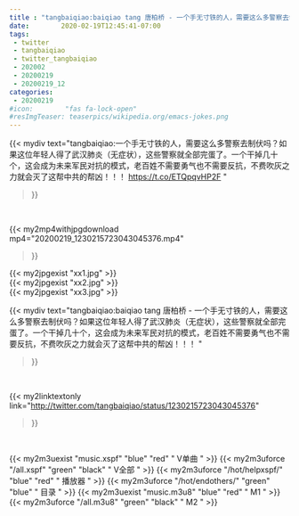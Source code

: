 ```yaml
---
title : "tangbaiqiao:baiqiao tang 唐柏桥 - 一个手无寸铁的人，需要这么多警察去制伏吗？如果这位年轻人得了武汉肺炎（无症状），这些警察就全部完蛋了。一个干掉几十个，这会成为未来军民对抗的模式，老百姓不需要勇气也不需要反抗，不费吹灰之力就会灭了这帮中共的帮凶！！！ "
date:        2020-02-19T12:45:41-07:00
tags:
 - twitter
 - tangbaiqiao
 - twitter_tangbaiqiao
 - 202002
 - 20200219
 - 20200219_12
categories:
 - 20200219
#icon:        "fas fa-lock-open"
#resImgTeaser: teaserpics/wikipedia.org/emacs-jokes.png
---
```


{{< mydiv text="tangbaiqiao:一个手无寸铁的人，需要这么多警察去制伏吗？如果这位年轻人得了武汉肺炎（无症状），这些警察就全部完蛋了。一个干掉几十个，这会成为未来军民对抗的模式，老百姓不需要勇气也不需要反抗，不费吹灰之力就会灭了这帮中共的帮凶！！！  https://t.co/ETQpqvHP2F "
>}}
<br>


{{< my2mp4withjpgdownload mp4="20200219_1230215723043045376.mp4"
>}}

{{< my2jpgexist "xx1.jpg" >}}<br>
{{< my2jpgexist "xx2.jpg" >}}<br>
{{< my2jpgexist "xx3.jpg" >}}<br>



{{< mydiv text="tangbaiqiao:baiqiao tang 唐柏桥 - 一个手无寸铁的人，需要这么多警察去制伏吗？如果这位年轻人得了武汉肺炎（无症状），这些警察就全部完蛋了。一个干掉几十个，这会成为未来军民对抗的模式，老百姓不需要勇气也不需要反抗，不费吹灰之力就会灭了这帮中共的帮凶！！！ "
>}}
<br>

{{< my2linktextonly link="http://twitter.com/tangbaiqiao/status/1230215723043045376"
>}}


<br>

{{< my2m3uexist "music.xspf"        "blue"   "red"    " V单曲 " >}} {{< my2m3uforce "/all.xspf"         "green"  "black"  " V全部 " >}} {{< my2m3uforce "/hot/helpxspf/"    "blue"   "red"    " 播放器 " >}} {{< my2m3uforce "/hot/endothers/"   "green"  "blue"   " 目录 " >}} {{< my2m3uexist "music.m3u8"        "blue"   "red"    " M1 " >}} {{< my2m3uforce "/all.m3u8"         "green"  "black"  " M2 " >}} 
